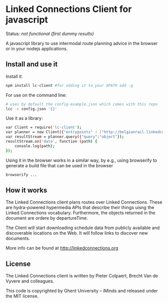 # Linked Connections Client for javascript

Status: _not functional (first dummy results)_

A javascript library to use intermodal route planning advice in the browser or in your nodejs applications.

## Install and use it

Install it:
```bash
npm install lc-client #for adding it to your $PATH add -g
```

For use on the command line:
```bash
# uses by default the config-example.json which comes with this repo
lcc -c config.json '{}'
```

Use it as a library:
```bash
var Client = require('lc-client');
var planner = new Client({"entrypoints" : ["http://belgianrail.linkedconnections.org/"]});
var resultStream = planner.query({"query":"object"});
resultStream.on('data', function (path) {
    console.log(path);
});
```

Using it in the browser works in a similar way, by e.g., using browserify to generate a build file that can be used in the browser
```bash
browserify ...
```

## How it works

The Linked Connections client plans routes over Linked Connections. These are hydra-powered hypermedia APIs that describe their things uisng the Linked Connections vocabulary. Furthermore, the objects returned in the document are ordere by departureTime.

The Client will start downloading schedule data from publicly available and discoverable locations on the Web. It will follow links to discover new documents.

More info can be found at http://linkedconnections.org

## License

The Linked Connections client is written by Pieter Colpaert, Brecht Van de Vyvere and colleagues.

This code is copyrighted by Ghent University – iMinds and released under the MIT license.
